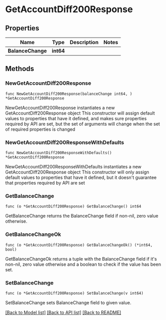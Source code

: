 # GetAccountDiff200Response

## Properties

Name | Type | Description | Notes
------------ | ------------- | ------------- | -------------
**BalanceChange** | **int64** |  | 

## Methods

### NewGetAccountDiff200Response

`func NewGetAccountDiff200Response(balanceChange int64, ) *GetAccountDiff200Response`

NewGetAccountDiff200Response instantiates a new GetAccountDiff200Response object
This constructor will assign default values to properties that have it defined,
and makes sure properties required by API are set, but the set of arguments
will change when the set of required properties is changed

### NewGetAccountDiff200ResponseWithDefaults

`func NewGetAccountDiff200ResponseWithDefaults() *GetAccountDiff200Response`

NewGetAccountDiff200ResponseWithDefaults instantiates a new GetAccountDiff200Response object
This constructor will only assign default values to properties that have it defined,
but it doesn't guarantee that properties required by API are set

### GetBalanceChange

`func (o *GetAccountDiff200Response) GetBalanceChange() int64`

GetBalanceChange returns the BalanceChange field if non-nil, zero value otherwise.

### GetBalanceChangeOk

`func (o *GetAccountDiff200Response) GetBalanceChangeOk() (*int64, bool)`

GetBalanceChangeOk returns a tuple with the BalanceChange field if it's non-nil, zero value otherwise
and a boolean to check if the value has been set.

### SetBalanceChange

`func (o *GetAccountDiff200Response) SetBalanceChange(v int64)`

SetBalanceChange sets BalanceChange field to given value.



[[Back to Model list]](../README.md#documentation-for-models) [[Back to API list]](../README.md#documentation-for-api-endpoints) [[Back to README]](../README.md)



